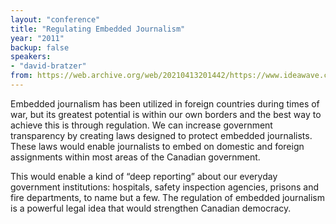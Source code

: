 ```yaml
---
layout: "conference"
title: "Regulating Embedded Journalism"
year: "2011"
backup: false
speakers:
- "david-bratzer"
from: https://web.archive.org/web/20210413201442/https://www.ideawave.ca/2011-conference/regulating-embedded-journalism
---
```


Embedded journalism has been utilized in foreign countries during times of
war, but its greatest potential is within our own borders and the best way to
achieve this is through regulation. We can increase government transparency by
creating laws designed to protect embedded journalists. These laws would
enable journalists to embed on domestic and foreign assignments within most
areas of the Canadian government.

This would enable a kind of “deep reporting” about our everyday government
institutions: hospitals, safety inspection agencies, prisons and fire
departments, to name but a few. The regulation of embedded journalism is a
powerful legal idea that would strengthen Canadian democracy.
